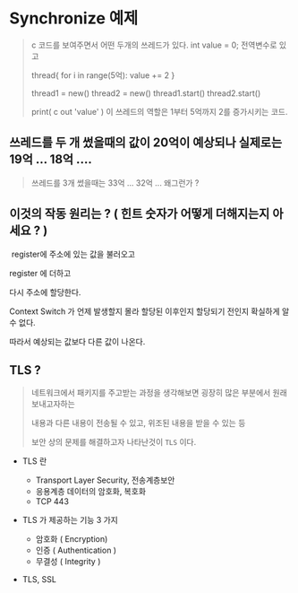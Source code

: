 # Synchronize 예제



>c 코드를 보여주면서 
>어떤 두개의 쓰레드가 있다. 
>int value = 0; 전역변수로 있고
>
>thread{
>for i in range(5억):
>	value += 2
>}
>
>thread1 = new()
>thread2 = new()
>thread1.start()
>thread2.start()
>
>print( c out 'value' ) 
>이 쓰레드의 역할은 1부터 5억까지 2를 증가시키는 코드.

## 쓰레드를 두 개 썼을때의 값이 20억이 예상되나 실제로는 19억 ... 18억 ....

>  쓰레드를 3개 썼을때는 33억 ... 32억 ...  왜그런가 ?

## 이것의 작동 원리는 ? ( 힌트 숫자가 어떻게 더해지는지 아세요 ? )

​	register에 주소에 있는 값을 불러오고

   register 에 더하고

   다시 주소에 할당한다. 

   Context Switch 가 언제 발생할지 몰라 할당된 이후인지 할당되기 전인지 확실하게 알 수 없다.

   따라서 예상되는 값보다 다른 값이 나온다.











## TLS ?

> 네트워크에서 패키지를 주고받는 과정을 생각해보면 굉장히 많은 부분에서 원래 보내고자하는 
>
> 내용과 다른 내용이 전송될 수 있고, 위조된 내용을 받을 수 있는 등
>
>  보안 상의 문제를 해결하고자 나타난것이 `TLS` 이다.

- TLS 란
  - Transport Layer Security, 전송계층보안
  - 응용계층 데이터의 암호화, 복호화
  - TCP 443



- TLS 가 제공하는 기능 3 가지
  - 암호화 ( Encryption)
  - 인증 ( Authentication )
  - 무결성 ( Integrity )



- TLS, SSL